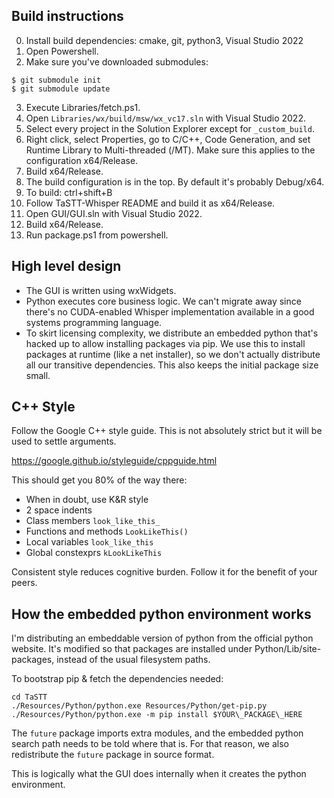 ## Build instructions

0. Install build dependencies: cmake, git, python3, Visual Studio 2022
1. Open Powershell.
2. Make sure you've downloaded submodules:
```
$ git submodule init
$ git submodule update
```
3. Execute Libraries/fetch.ps1.
4. Open `Libraries/wx/build/msw/wx_vc17.sln` with Visual Studio 2022.
5. Select every project in the Solution Explorer except for `_custom_build`.
6. Right click, select Properties, go to C/C++, Code Generation, and set
   Runtime Library to Multi-threaded (/MT). Make sure this applies to the
   configuration x64/Release.
7. Build x64/Release.
  1. The build configuration is in the top. By default it's probably Debug/x64.
  2. To build: ctrl+shift+B
8. Follow TaSTT-Whisper README and build it as x64/Release.
9. Open GUI/GUI.sln with Visual Studio 2022.
10. Build x64/Release.
11. Run package.ps1 from powershell.

## High level design

* The GUI is written using wxWidgets.
* Python executes core business logic. We can't migrate away since
  there's no CUDA-enabled Whisper implementation available in a good
  systems programming language.
* To skirt licensing complexity, we distribute an embedded python
  that's hacked up to allow installing packages via pip. We use this
  to install packages at runtime (like a net installer), so we don't
  actually distribute all our transitive dependencies. This also keeps
  the initial package size small.

## C++ Style

Follow the Google C++ style guide. This is not absolutely strict but
it will be used to settle arguments.

https://google.github.io/styleguide/cppguide.html

This should get you 80% of the way there:

* When in doubt, use K&R style
* 2 space indents
* Class members `look_like_this_`
* Functions and methods `LookLikeThis()`
* Local variables `look_like_this`
* Global constexprs `kLookLikeThis`

Consistent style reduces cognitive burden. Follow it for the benefit of
your peers.

## How the embedded python environment works

I'm distributing an embeddable version of python from the official
python website. It's modified so that packages are installed under
Python/Lib/site-packages, instead of the usual filesystem paths.

To bootstrap pip & fetch the dependencies needed:

```
cd TaSTT
./Resources/Python/python.exe Resources/Python/get-pip.py
./Resources/Python/python.exe -m pip install $YOUR\_PACKAGE\_HERE
```

The `future` package imports extra modules, and the embedded python
search path needs to be told where that is. For that reason, we also
redistribute the `future` package in source format.

This is logically what the GUI does internally when it creates the
python environment.

